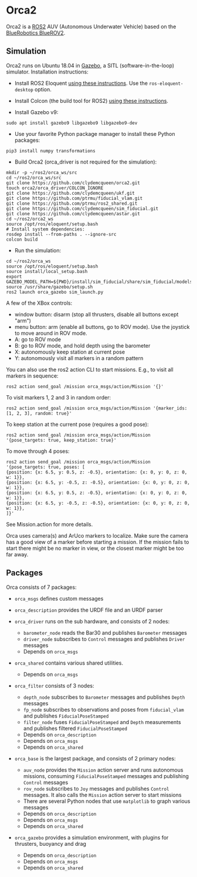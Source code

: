 # Orca2 #

Orca2 is a [ROS2](http://www.ros.org/) AUV (Autonomous Underwater Vehicle) based on the
[BlueRobotics BlueROV2](https://www.bluerobotics.com/store/rov/bluerov2/).

## Simulation

Orca2 runs on Ubuntu 18.04 in [Gazebo](http://gazebosim.org/), a SITL (software-in-the-loop) simulator.
Installation instructions:

* Install ROS2 Eloquent
[using these instructions](https://index.ros.org/doc/ros2/Installation/Eloquent/Linux-Install-Debians/).
Use the `ros-eloquent-desktop` option.

* Install Colcon (the build tool for ROS2)
[using these instructions](https://index.ros.org/doc/ros2/Tutorials/Colcon-Tutorial/).

* Install Gazebo v9:
~~~
sudo apt install gazebo9 libgazebo9 libgazebo9-dev
~~~

* Use your favorite Python package manager to install these Python packages:
~~~
pip3 install numpy transformations
~~~

* Build Orca2 (orca_driver is not required for the simulation):
~~~
mkdir -p ~/ros2/orca_ws/src
cd ~/ros2/orca_ws/src
git clone https://github.com/clydemcqueen/orca2.git
touch orca2/orca_driver/COLCON_IGNORE
git clone https://github.com/clydemcqueen/ukf.git
git clone https://github.com/ptrmu/fiducial_vlam.git
git clone https://github.com/ptrmu/ros2_shared.git
git clone https://github.com/clydemcqueen/sim_fiducial.git
git clone https://github.com/clydemcqueen/astar.git
cd ~/ros2/orca2_ws
source /opt/ros/eloquent/setup.bash
# Install system dependencies:
rosdep install --from-paths . --ignore-src
colcon build
~~~

* Run the simulation:
~~~
cd ~/ros2/orca_ws
source /opt/ros/eloquent/setup.bash
source install/local_setup.bash
export GAZEBO_MODEL_PATH=${PWD}/install/sim_fiducial/share/sim_fiducial/models
source /usr/share/gazebo/setup.sh
ros2 launch orca_gazebo sim_launch.py
~~~

A few of the XBox controls:
* window button: disarm (stop all thrusters, disable all buttons except "arm")
* menu button: arm (enable all buttons, go to ROV mode). Use the joystick to move around in ROV mode.
* A: go to ROV mode
* B: go to ROV mode, and hold depth using the barometer
* X: autonomously keep station at current pose
* Y: autonomously visit all markers in a random pattern

You can also use the ros2 action CLI to start missions. E.g., to visit all markers in sequence:
~~~
ros2 action send_goal /mission orca_msgs/action/Mission '{}'
~~~

To visit markers 1, 2 and 3 in random order:
~~~
ros2 action send_goal /mission orca_msgs/action/Mission '{marker_ids: [1, 2, 3], random: true}'
~~~

To keep station at the current pose (requires a good pose):
~~~
ros2 action send_goal /mission orca_msgs/action/Mission '{pose_targets: true, keep_station: true}'
~~~

To move through 4 poses:
~~~
ros2 action send_goal /mission orca_msgs/action/Mission '{pose_targets: true, poses: [ 
{position: {x: 6.5, y: 0.5, z: -0.5}, orientation: {x: 0, y: 0, z: 0, w: 1}},
{position: {x: 6.5, y: -0.5, z: -0.5}, orientation: {x: 0, y: 0, z: 0, w: 1}},
{position: {x: 6.5, y: 0.5, z: -0.5}, orientation: {x: 0, y: 0, z: 0, w: 1}},
{position: {x: 6.5, y: -0.5, z: -0.5}, orientation: {x: 0, y: 0, z: 0, w: 1}},
]}'
~~~

See Mission.action for more details.

Orca uses camera(s) and ArUco markers to localize.
Make sure the camera has a good view of a marker before starting a mission.
If the mission fails to start there might be no marker in view, or the closest marker might be too far away.

## Packages

Orca consists of 7 packages:

* `orca_msgs` defines custom messages

* `orca_description` provides the URDF file and an URDF parser

* `orca_driver` runs on the sub hardware, and consists of 2 nodes:
  * `barometer_node` reads the Bar30 and publishes `Barometer` messages
  * `driver_node` subscribes to `Control` messages and publishes `Driver` messages
  * Depends on `orca_msgs`

* `orca_shared` contains various shared utilities.
  * Depends on `orca_msgs`

* `orca_filter` consists of 3 nodes:
  * `depth_node` subscribes to `Barometer` messages and publishes `Depth` messages
  * `fp_node` subscribes to observations and poses from `fiducial_vlam` and publishes `FiducialPoseStamped`
  * `filter_node` fuses `FiducialPoseStamped` and `Depth` measurements and publishes filtered `FiducialPoseStamped`  
  * Depends on `orca_description`
  * Depends on `orca_msgs`
  * Depends on `orca_shared`

* `orca_base` is the largest package, and consists of 2 primary nodes:
  * `auv_node` provides the `Mission` action server and runs autonomous missions, consuming `FiducialPoseStamped`
   messages and publishing `Control` messages
  * `rov_node` subscribes to `Joy` messages and publishes `Control` messages.
It also calls the `Mission` action server to start missions
  * There are several Python nodes that use `matplotlib` to graph various messages
  * Depends on `orca_description`
  * Depends on `orca_msgs`
  * Depends on `orca_shared`

* `orca_gazebo` provides a simulation environment, with plugins for thrusters, buoyancy and drag
  * Depends on `orca_description`
  * Depends on `orca_msgs`
  * Depends on `orca_shared`
